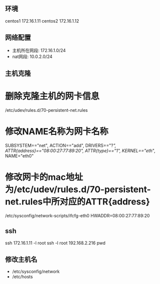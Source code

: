 
## 环境

  centos1 172.16.1.11
  centos2 172.16.1.12

## 网络配置

* 主机所在网段: 172.16.1.0/24
* nat网段: 10.0.2.0/24

## 主机克隆
  # 删除克隆主机的网卡信息
  /etc/udev/rules.d/70-persistent-net.rules
  # 修改NAME名称为网卡名称
  SUBSYSTEM=="net", ACTION=="add", DRIVERS=="?*", ATTR{address}=="08:00:27:77:89:20", ATTR{type}=="1", KERNEL=="eth*", NAME="eth0"

  # 修改网卡的mac地址为/etc/udev/rules.d/70-persistent-net.rules中所对应的ATTR{address}
  /etc/sysconfig/network-scripts/ifcfg-eth0
  HWADDR=08:00:27:77:89:20


## ssh

ssh 172.16.1.11 -l root
ssh -l root 192.168.2.216 pwd

## 修改主机名
* /etc/sysconfig/network
* /etc/hosts
